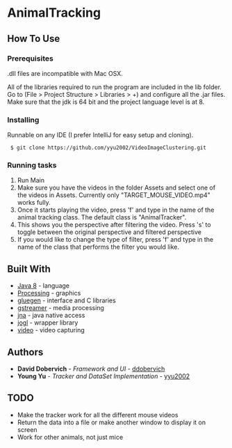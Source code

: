 # AnimalTracking

## How To Use

### Prerequisites

.dll files are incompatible with Mac OSX.

All of the libraries required to run the program are included in the lib folder. Go to (File > Project Structure > Libraries > +) and configure all the .jar files. Make sure that the jdk is 64 bit and the project language level is at 8. 

### Installing

Runnable on any IDE (I prefer IntelliJ for easy setup and cloning).

```
 $ git clone https://github.com/yyu2002/VideoImageClustering.git
```

### Running tasks
1. Run Main
2. Make sure you have the videos in the folder Assets and select one of the videos in Assets. Currently only "TARGET_MOUSE_VIDEO.mp4" works fully.
3. Once it starts playing the video, press 'f' and type in the name of the animal tracking class. The default class is "AnimalTracker".
4. This shows you the perspective after filtering the video. Press 's' to toggle between the original perspective and filtered perspective
5. If you would like to change the type of filter, press 'f' and type in the name of the class that performs the filter you would like.


## Built With

* [Java 8](https://www.oracle.com/technetwork/java/javase/downloads/index.html) - language
* [Processing](https://processing.org/) - graphics
* [gluegen](https://jogamp.org/gluegen/www/) - interface and C libraries 
* [gstreamer](https://gstreamer.freedesktop.org/) - media processing
* [jna](https://github.com/java-native-access/jna) - java native access
* [jogl](http://jogamp.org/jogl/www/) - wrapper library
* [video](https://processing.org/reference/libraries/video/index.html) - video capturing

## Authors

* **David Dobervich** - *Framework and UI* - [ddobervich](http://github.com/ddobervich)
* **Young Yu** - *Tracker and DataSet Implementation* - [yyu2002](https://github.com/yyu2002)

## TODO
- Make the tracker work for all the different mouse videos
- Return the data into a file or make another window to display it on screen
- Work for other animals, not just mice
